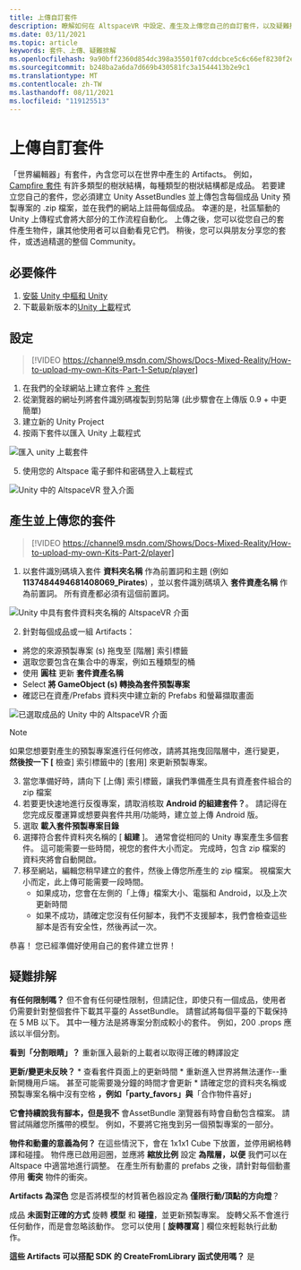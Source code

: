 ```yaml
---
title: 上傳自訂套件
description: 瞭解如何在 AltspaceVR 中設定、產生及上傳您自己的自訂套件，以及疑難排解說明。
ms.date: 03/11/2021
ms.topic: article
keywords: 套件、上傳、疑難排解
ms.openlocfilehash: 9a90bff2360d854dc398a35501f07cddcbce5c6c66ef8230f2e412a022f8aed0
ms.sourcegitcommit: b248ba2a6da7d669b430581fc3a1544413b2e9c1
ms.translationtype: MT
ms.contentlocale: zh-TW
ms.lasthandoff: 08/11/2021
ms.locfileid: "119125513"
---
```

# <a name="uploading-custom-kits"></a>上傳自訂套件

「世界編輯器」有套件，內含您可以在世界中產生的 Artifacts。 例如， [Campfire 套件](https://account.altvr.com/kits/993516233267609824) 有許多類型的樹狀結構，每種類型的樹狀結構都是成品。 若要建立您自己的套件，您必須建立 Unity AssetBundles 並上傳包含每個成品 Unity 預製專案的 .zip 檔案，並在我們的網站上註冊每個成品。 幸運的是，社區驅動的 Unity 上傳程式會將大部分的工作流程自動化。 上傳之後，您可以從您自己的套件產生物件，讓其他使用者可以自動看見它們。 稍後，您可以與朋友分享您的套件，或透過精選的整個 Community。

## <a name="prerequisites"></a>必要條件

1. [安裝 Unity 中樞和 Unity](world-building-toolkit-getting-started.md)
2. 下載最新版本的[Unity 上載](https://altvr.com/download-latest-unity-uploader/)程式

## <a name="setup"></a>設定 

> [!VIDEO https://channel9.msdn.com/Shows/Docs-Mixed-Reality/How-to-upload-my-own-Kits-Part-1-Setup/player]

1. 在我們的全球網站上建立套件 [> 套件](https://account.altvr.com/kits)
2. 從瀏覽器的網址列將套件識別碼複製到剪貼簿 (此步驟會在上傳版 0.9 + 中更簡單) 
3. 建立新的 Unity Project
4. 按兩下套件以匯入 Unity 上載程式

![匯入 unity 上載套件](images/custom-kits-img-01.png)

5. 使用您的 Altspace 電子郵件和密碼登入上載程式

![Unity 中的 AltspaceVR 登入介面](images/custom-kits-img-02.png)

## <a name="generate-and-upload-your-kit"></a>產生並上傳您的套件

> [!VIDEO https://channel9.msdn.com/Shows/Docs-Mixed-Reality/How-to-upload-my-own-Kits-Part-2/player]

1. 以套件識別碼填入套件 **資料夾名稱** 作為前置詞和主題 (例如 **1137484494681408069_Pirates**) ，並以套件識別碼填入 **套件資產名稱** 作為前置詞。 所有資產都必須有這個前置詞。

![Unity 中具有套件資料夾名稱的 AltspaceVR 介面](images/custom-kits-img-03.png)

2. 針對每個成品或一組 Artifacts：
* 將您的來源預製專案 (s) 拖曳至 [階層] 索引標籤
* 選取您要包含在集合中的專案，例如五種類型的桶
* 使用 **圓柱** 更新 **套件資產名稱**
* Select **將 GameObject (s) 轉換為套件預製專案**
* 確認已在資產/Prefabs 資料夾中建立新的 Prefabs 和螢幕擷取畫面

![已選取成品的 Unity 中的 AltspaceVR 介面](images/custom-kits-img-04.png)

> [!NOTE]
> 如果您想要對產生的預製專案進行任何修改，請將其拖曳回階層中，進行變更， **然後按一下 [** 檢查] 索引標籤中的 [套用] 來更新預製專案。 

3. 當您準備好時，請向下 [上傳] 索引標籤，讓我們準備產生具有資產套件組合的 zip 檔案
4. 若要更快速地進行反復專案，請取消核取 **Android 的組建套件？**。 請記得在您完成反覆運算或想要與套件共用/功能時，建立並上傳 Android 版。 
5. 選取 **載入套件預製專案目錄**
6. 選擇符合套件資料夾名稱的 [ **組建** ]。 通常會從相同的 Unity 專案產生多個套件。 這可能需要一些時間，視您的套件大小而定。 完成時，包含 zip 檔案的資料夾將會自動開啟。 
7. 移至網站，編輯您稍早建立的套件，然後上傳您所產生的 zip 檔案。 視檔案大小而定，此上傳可能需要一段時間。
    * 如果成功，您會在左側的「上傳」檔案大小、電腦和 Android，以及上次更新時間
    * 如果不成功，請確定您沒有任何腳本，我們不支援腳本，我們會檢查這些腳本是否有安全性，然後再試一次。

恭喜！ 您已經準備好使用自己的套件建立世界！

## <a name="troubleshooting"></a>疑難排解 

**有任何限制嗎？**
但不會有任何硬性限制，但請記住，即使只有一個成品，使用者仍需要針對整個套件下載其平臺的 AssetBundle。 請嘗試將每個平臺的下載保持在 5 MB 以下。 其中一種方法是將專案分割成較小的套件。 例如，200 .props 應該以半個分割。 

**看到「分割眼睛」？**
重新匯入最新的上載者以取得正確的轉譯設定

**更新/變更未反映？**
    * 查看套件頁面上的更新時間
    * 重新進入世界將無法運作--重新開機用戶端。 甚至可能需要幾分鐘的時間才會更新
    * 請確定您的資料夾名稱或預製專案名稱中沒有空格 **，例如「party_favors」與**「合作物件喜好」

**它會持續說我有腳本，但是我不** 會AssetBundle 瀏覽器有時會自動包含檔案。 請嘗試隔離您所攜帶的模型。 例如，不要將它拖曳到另一個預製專案的一部分。

**物件和動畫的意義為何？**
在這些情況下，會在 1x1x1 Cube 下放置，並停用網格轉譯和碰撞。 物件應已啟用迴圈，並應將 **縮放比例** 設定 **為階層，以便** 我們可以在 Altspace 中適當地進行調整。 在產生所有動畫的 prefabs 之後，請針對每個動畫停用 **衝突** 物件的衝突。

**Artifacts 為深色** 您是否將模型的材質著色器設定為 **僅限行動/頂點的方向燈**？

成品 **未面對正確的方式** 旋轉 **模型** 和 **碰撞**，並更新預製專案。 旋轉父系不會進行任何動作，而是會忽略該動作。 您可以使用 [ **旋轉覆寫** ] 欄位來輕鬆執行此動作。

**這些 Artifacts 可以搭配 SDK 的 **CreateFromLibrary** 函式使用嗎？**
是